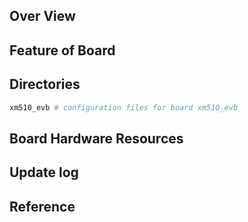 ## Over View

## Feature of Board

## Directories

```sh
xm510_evb # configuration files for board xm510_evb
```

## Board Hardware Resources

## Update log

## Reference
